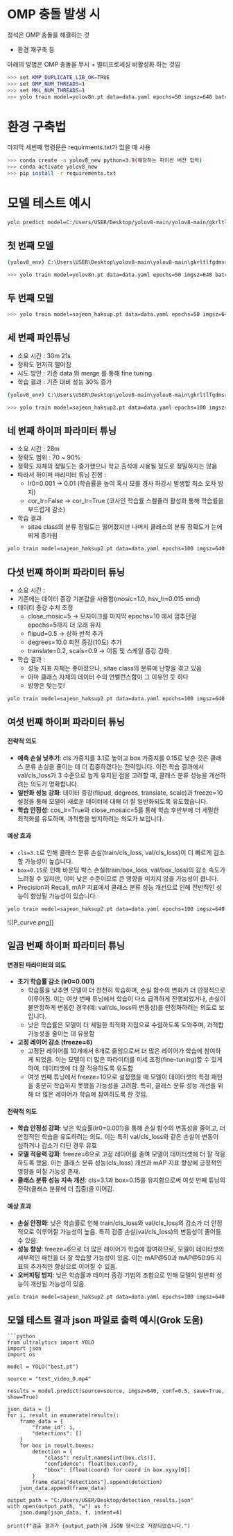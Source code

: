 # OMP 충돌 발생 시

정석은 OMP 충돌을 해결하는 것
- 환경 재구축 등

아래의 방법은 OMP 충돌을 무시 + 멀티프로세싱 비활성화 하는 것임

```bash
>>> set KMP_DUPLICATE_LIB_OK=TRUE
>>> set OMP_NUM_THREADS=1
>>> set MKL_NUM_THREADS=1
>>> yolo train model=yolov8n.pt data=data.yaml epochs=50 imgsz=640 batch=16 workers=0
```

# 환경 구축법
마지막 세번째 명령문은 requirments.txt가 있을 때 사용
```bash
>>> conda create -n yolov8_new python=3.9(해당하는 파이썬 버전 입력)
>>> conda activate yolov8_new
>>> pip install -r requirements.txt
```


# 모델 테스트 예시
```bash
yolo predict model=C:/Users/USER/Desktop/yolov8-main/yolov8-main/gkrltlfgdmsrj.v1i.yolov8.copy1/runs/detect/train/weights/best.pt source="C:/Users/USER/Desktop/yolov8-main/yolov8-main/gkrltlfgdmsrj.v1i.yolov8.copy1/test_video_0.mp4" imgsz=640 save=True conf=0.5 show=True
```

## 첫 번째 모델
```bash
(yolov8_env) C:\Users\USER\Desktop\yolov8-main\yolov8-main\gkrltlfgdmsrj.v1i.yolov8.copy

>>> yolo train model=yolov8n.pt data=data.yaml epochs=50 imgsz=640 batch=16 pretrained=True lr0=0.001
```

##  두 번째 모델
```bash
>>> yolo train model=sajeon_haksup.pt data=data.yaml epochs=50 imgsz=640 batch=16 pretrained=True lr0=0.001 freeze=10
```

## 세 번째 파인튜닝
- 소요 시간 : 30m 21s
- 정확도 현저히 떨어짐
- 시도 방안 : 기존 data 와 merge 를 통해 fine tuning
- 학습 결과 : 기존 대비 성능 30% 증가
```bash
(yolov8_env) C:\Users\USER\Desktop\yolov8-main\yolov8-main\gkrltlfgdmsrj.v1i.yolov8.copy1>

>>> yolo train model=sajeon_haksup2.pt data=data.yaml epochs=100 imgsz=640 batch=16 pretrained=True lr0=0.001 freeze=10
```

## 네 번째 하이퍼 파라미터 튜닝
- 소요 시간 : 28m
- 정확도 범위 : 70 ~ 90%
- 정확도 자체의 정밀도는 증가했으나 학교 출석에 사용될 정도로 정밀하지는 않음
- 따라서 하이퍼 파라미터 튜닝 진행 : 
	- lr0=0.001 $\rightarrow$ 0.01 (학습률을 높여 혹시 모를 경사 하강시 발생할 최소 오차 방지)
	- cor_lr=False $\rightarrow$ cor_lr=True (코사인 학습률 스켈쥴러 활성화 통해 학습률을 부드럽게 감소)
- 학습 결과
	- sitae class의 분류 정밀도는 떨어졌지만 나머지 클래스의 분류 정확도가 눈에 띄게 증가됨
```bash
yolo train model=sajeon_haksup2.pt data=data.yaml epochs=100 imgsz=640 batch=16 pretrained=True lr0=0.01 freeze=10 cos_lr=True
```
## 다섯 번쨰 하이퍼 파라미터 튜닝
- 소요 시간 : 
- 기존에는 데이터 증강 기본값을 사용함(mosic=1.0, hsv_h=0.015 emd)
- 데이터 증강 수치 조정
	- close_mosic=5 $\rightarrow$ 모자이크를 마지막 epochs=10 에서 멈추던걸 epochs=5까지 더 오래 유지
	- flipud=0.5 $\rightarrow$ 상하 반적 추가
	- degrees=10.0 회전 증강(10도) 추가
	- translate=0.2, scals=0.9 $\rightarrow$ 이동 및 스케일 증강 강화
- 학습 결과 : 
	- 성능 지표 자체는 좋아졌으나, sitae class의 분류에 난항을 겪고 있음
	- 아마 클래스 자체의 데이터 수의 언벨런스함이 그 이유인 듯 하다
	- 방향은 맞는듯!

```bash
yolo train model=sajeon_haksup2.pt data=data.yaml epochs=100 imgsz=640 batch=16 pretrained=True lr0=0.01 freeze=10 cos_lr=True close_mosaic=5 flipud=0.5 degrees=10.0 translate=0.2 scale=0.9
```

## 여섯 번쨰 하이퍼 파라미터 튜닝
#### 전략적 의도

- **예측 손실 낮추기**: cls 가중치를 3.1로 높이고 box 가중치를 0.15로 낮춘 것은 클래스 분류 손실을 줄이는 데 더 집중하겠다는 전략입니다. 이전 학습 결과에서 val/cls_loss가 3 수준으로 높게 유지된 점을 고려할 때, 클래스 분류 성능을 개선하려는 의도가 명확합니다.
- **일반화 성능 강화**: 데이터 증강(flipud, degrees, translate, scale)과 freeze=10 설정을 통해 모델이 새로운 데이터에 대해 더 잘 일반화되도록 유도했습니다.
- **학습 안정성**: cos_lr=True와 close_mosaic=5를 통해 학습 후반부에 더 세밀한 최적화를 유도하며, 과적합을 방지하려는 의도가 보입니다.

#### 예상 효과

- `cls=3.1`로 인해 클래스 분류 손실(train/cls_loss, val/cls_loss)이 더 빠르게 감소할 가능성이 높습니다.
- `box=0.15`로 인해 바운딩 박스 손실(train/box_loss, val/box_loss)의 감소 속도가 느려질 수 있지만, 이미 낮은 수준이므로 큰 영향을 미치지 않을 가능성이 큽니다.
- Precision과 Recall, mAP 지표에서 클래스 분류 성능 개선으로 인해 전반적인 성능이 향상될 가능성이 있습니다.
```bash
yolo train model=sajeon_haksup2.pt data=data.yaml epochs=100 imgsz=640 batch=16 pretrained=True lr0=0.01 freeze=10 cos_lr=True close_mosaic=5 flipud=0.5 degrees=10.0 translate=0.2 scale=0.9 cls=3.1, box=0.15
```

![[P_curve.png]]

## 일곱 번째 하이퍼 파라미터 튜닝
#### 변경된 파라미터의 의도

- **초기 학습률 감소 (lr0=0.001)**
    - 학습률을 낮추면 모델이 더 천천히 학습하며, 손실 함수의 변화가 더 안정적으로 이루어짐. 이는 여섯 번째 튜닝에서 학습이 다소 급격하게 진행되었거나, 손실이 불안정하게 변동한 경우(예: val/cls_loss의 변동성)를 안정화하려는 의도로 보입니다.
    - 낮은 학습률은 모델이 더 세밀한 최적화 지점으로 수렴하도록 도와주며, 과적합 가능성을 줄이는 데 유용함
- **고정 레이어 감소 (freeze=6)**
    - 고정된 레이어를 10개에서 6개로 줄임으로써 더 많은 레이어가 학습에 참여하게 되었음. 이는 모델이 더 많은 파라미터를 미세 조정(fine-tuning)할 수 있게 하여, 데이터셋에 더 잘 적응하도록 유도함
    - 여섯 번째 튜닝에서 freeze=10으로 설정했을 때 모델이 데이터셋의 특정 패턴을 충분히 학습하지 못했을 가능성을 고려함. 특히, 클래스 분류 성능 개선을 위해 더 많은 레이어가 학습에 참여하도록 한 것임.

#### 전략적 의도

- **학습 안정성 강화**: 낮은 학습률(lr0=0.001)을 통해 손실 함수의 변동성을 줄이고, 더 안정적인 학습을 유도하려는 의도. 이는 특히 val/cls_loss와 같은 손실이 변동이 심하거나 감소가 더딘 경우 유효
- **모델 적응력 강화**: freeze=6으로 고정 레이어를 줄여 모델이 데이터셋에 더 잘 적응하도록 했음. 이는 클래스 분류 성능(cls_loss) 개선과 mAP 지표 향상에 긍정적인 영향을 미칠 가능성 존재.
- **클래스 분류 성능 지속 개선**: cls=3.1과 box=0.15를 유지함으로써 여섯 번째 튜닝의 전략(클래스 분류에 더 집중)을 이어감.

#### 예상 효과

- **손실 안정화**: 낮은 학습률로 인해 train/cls_loss와 val/cls_loss의 감소가 더 안정적으로 이루어질 가능성이 높음. 특히 검증 손실(val/cls_loss)의 변동성이 줄어들 수 있음.
- **성능 향상**: freeze=6으로 더 많은 레이어가 학습에 참여하므로, 모델이 데이터셋의 세부적인 패턴을 더 잘 학습할 가능성이 있음. 이는 mAP@50과 mAP@50:95 지표의 추가적인 향상으로 이어질 수 있음.
- **오버피팅 방지**: 낮은 학습률과 데이터 증강 기법의 조합으로 인해 모델의 일반화 성능이 개선될 가능성이 있음.
```bash
yolo train model=sajeon_haksup2.pt data=data.yaml epochs=100 imgsz=640 batch=16 pretrained=True lr0=0.001 freeze=6 cos_lr=True close_mosaic=5 flipud=0.5 degrees=10.0 translate=0.2 scale=0.9 cls=3.1, box=0.15
```
## 모델 테스트 결과 json 파일로 출력 예시(Grok 도움)

```
```python
from ultralytics import YOLO
import json
import os

model = YOLO("best.pt")

source = "test_video_0.mp4"

results = model.predict(source=source, imgsz=640, conf=0.5, save=True, show=True)

json_data = []
for i, result in enumerate(results):
    frame_data = {
        "frame_id": i,
        "detections": []
    }
    for box in result.boxes:
        detection = {
            "class": result.names[int(box.cls)],
            "confidence": float(box.conf),
            "bbox": [float(coord) for coord in box.xyxy[0]]
        }
        frame_data["detections"].append(detection)
    json_data.append(frame_data)

output_path = "C:/Users/USER/Desktop/detection_results.json"
with open(output_path, "w") as f:
    json.dump(json_data, f, indent=4)

print(f"검출 결과가 {output_path}에 JSON 형식으로 저장되었습니다.")
```